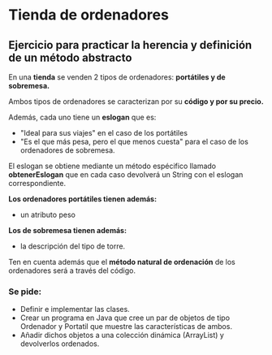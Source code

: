 # Tienda de ordenadores
## Ejercicio para practicar la herencia y definición de un método abstracto

En una **tienda** se venden 2 tipos de ordenadores: **portátiles y de sobremesa.**

Ambos tipos de ordenadores se caracterizan por su **código y por su precio.**

Además, cada uno tiene un **eslogan** que es:

- "Ideal para sus viajes" en el caso de los portátiles
- "Es el que más pesa, pero el que menos cuesta" para el caso de los ordenadores de sobremesa.

El eslogan se obtiene mediante un método espécifico llamado **obtenerEslogan** que en cada caso devolverá un String con el eslogan correspondiente.

**Los ordenadores portátiles tienen además:**

- un atributo peso

**Los de sobremesa tienen además:**

- la descripción del tipo de torre.

Ten en cuenta además que el **método natural de ordenación** de los ordenadores será a través del código.

### Se pide:

- Definir e implementar las clases.
- Crear un programa en Java que cree un par de objetos de tipo Ordenador y Portatil que muestre las características de ambos. 
- Añadir dichos objetos a una colección dinámica (ArrayList) y devolverlos ordenados.
